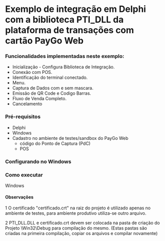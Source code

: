 
# Exemplo de integração em Delphi com a biblioteca PTI_DLL da plataforma de transações com cartão PayGo Web

### Funcionalidades implementadas neste exemplo:
 
  - Inicialização - Configura Biblioteca de Integração.
  - Conexão com POS.
  - Identificação do terminal conectado.
  - Menu.
  - Captura de Dados com e sem mascara.
  - Emissão de QR Code e Codigo Barras.
  - Fluxo de Venda Completo.
  - Cancelamento
  
### Pré-requisitos
  - Delphi 
  - Windows
  - Cadastro no ambiente de testes/sandbox do PayGo Web
    - código do Ponto de Captura (PdC)
    - POS

### Configurando no Windows

### Como executar
Windows


#### Observações

1 O certificado "certificado.crt" na raiz do projeto é utilizado apenas no ambiente de testes, para ambiente produtivo utiliza-se outro arquivo.

2 PTI_DLL.DLL e certificado.crt devem ser colocada na pasta de criação do Projeto \Win32\Debug para compilação do mesmo. (Estas pastas são criadas na primeira compilação, copiar os arquivos e compilar novamente)
